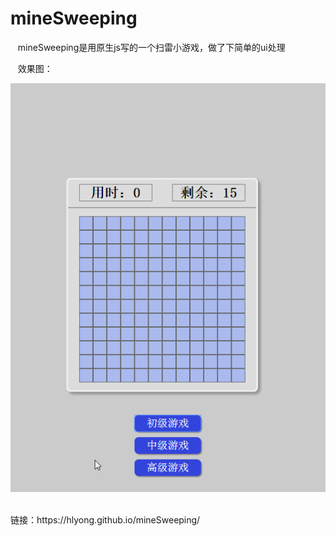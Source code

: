 # mineSweeping

    mineSweeping是用原生js写的一个扫雷小游戏，做了下简单的ui处理
    
    效果图：
    
   ![](https://github.com/HLyong/mineSweeping/blob/master/gif/1.gif)

<br>
链接：https://hlyong.github.io/mineSweeping/
